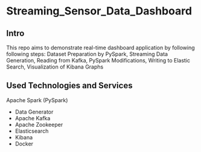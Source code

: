 # Streaming_Sensor_Data_Dashboard
## Intro
This repo aims to demonstrate real-time dashboard application by following following steps:
Dataset Preparation by PySpark, Streaming Data Generation, Reading from Kafka, PySpark Modifications, Writing to Elastic Search, Visualization of Kibana Graphs
## Used Technologies and Services
Apache Spark (PySpark)
- Data Generator
- Apache Kafka
- Apache Zookeeper
- Elasticsearch
- Kibana
- Docker


